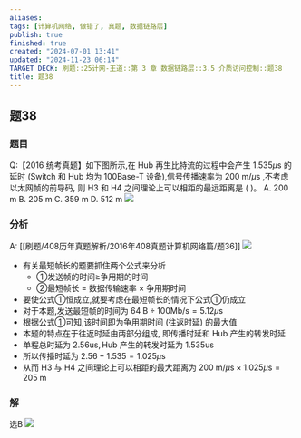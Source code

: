 ```yaml
---
aliases: 
tags: [计算机网络, 做错了, 真题, 数据链路层]
publish: true
finished: true
created: "2024-07-01 13:41"
updated: "2024-11-23 06:14"
TARGET DECK: 刷题::25计网-王道::第 3 章 数据链路层::3.5 介质访问控制::题38
title: 题38
---
```

## 题38
### 题目
Q:【2016 统考真题】如下图所示,在 Hub 再生比特流的过程中会产生 $1.535\mu \mathrm{s}$ 的延时 (Switch 和 Hub 均为 100Base-T 设备),信号传播速率为 $200\mathrm{\;m}/\mu \mathrm{s}$ ,不考虑以太网帧的前导码, 则 H3 和 H4 之间理论上可以相距的最远距离是 ( )。
A. 200 m
B. 205 m
C. 359 m
D. 512 m
![](https://img.hwenyi.live/202406021136365.webp)
### 分析
A: [[刷题/408历年真题解析/2016年408真题计算机网络篇/题36]]
![](https://img.hwenyi.live/202407180109146.webp)
- 有关最短帧长的题要抓住两个公式来分析
  - ①发送帧的时间≥争用期的时间
  - ②最短帧长 = 数据传输速率 $\times$ 争用期时间
- 要使公式①恒成立,就要考虑在最短帧长的情况下公式①仍成立
- 对于本题,发送最短帧的时间为 ${64}\mathrm{\;B} \div  {100}\mathrm{{Mb}}/\mathrm{s} = {5.12\mu }\mathrm{s}$
- 根据公式①可知,该时间即为争用期时间 (往返时延) 的最大值
- 本题的特点在于往返时延由两部分组成, 即传播时延和 Hub 产生的转发时延
- 单程总时延为 ${2.56}\mathrm{{us}},\mathrm{{Hub}}$ 产生的转发时延为 ${1.535}\mathrm{{us}}$
- 所以传播时延为 ${2.56} - {1.535} = {1.025\mu }\mathrm{s}$
- 从而 H3 与 H4 之间理论上可以相距的最大距离为 ${200}\mathrm{\;m}/\mu \mathrm{s} \times  {1.025\mu }\mathrm{s} = {205}\mathrm{\;m}$
### 解
选B
![](https://img.hwenyi.live/202407180111549.webp)
<!--ID: 1721236961118-->
